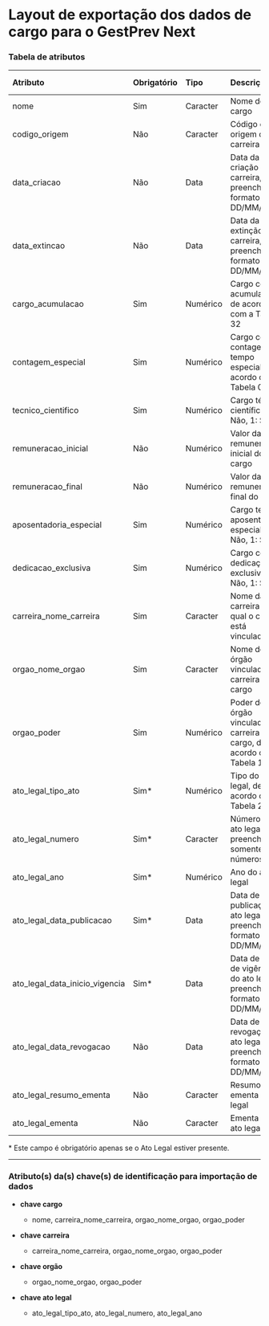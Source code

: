 # Layout de exportação dos dados de cargo para o GestPrev Next

### Tabela de atributos

| Atributo                       | Obrigatório | Tipo     | Descrição                                                                | Tamanho máximo | Decimais |
| :----------------------------- | :---------- | :------- | :----------------------------------------------------------------------- | -------------: | -------: |
| nome                           | Sim         | Caracter | Nome do cargo                                                            | 60             | -        |
| codigo_origem                  | Não         | Caracter | Código de origem da carreira                                             | 6              | -        |
| data_criacao                   | Não         | Data     | Data da criação da carreira, preencher no formato DD/MM/AAAA             | 10             | -        |
| data_extincao                  | Não         | Data     | Data da extinção da carreira, preencher no formato DD/MM/AAAA            | 10             | -        |
| cargo_acumulacao               | Sim         | Numérico | Cargo com acumulação, de acordo com a Tabela 32                          | 1              | -        |
| contagem_especial              | Sim         | Numérico | Cargo com contagem de tempo especial, de acordo com a Tabela 02          | 1              | -        |
| tecnico_cientifico             | Sim         | Numérico | Cargo técnico científico. [0: Não, 1: Sim]                               | 1              | -        |
| remuneracao_inicial            | Não         | Numérico | Valor da remuneração inicial do cargo                                    | 8              | 2        |
| remuneracao_final              | Não         | Numérico | Valor da remuneração final do cargo                                      | 8              | 2        |
| aposentadoria_especial         | Sim         | Numérico | Cargo tem aposentadoria especial. [0: Não, 1: Sim]                       | 1              | -        |
| dedicacao_exclusiva            | Sim         | Numérico | Cargo com dedicação exclusiva. [0: Não, 1: Sim]                          | 1              | -        |
| carreira_nome_carreira         | Sim         | Caracter | Nome da carreira na qual o cargo está vinculado                          | 60             | -        |
| orgao_nome_orgao               | Sim         | Caracter | Nome do órgão vinculado à carreira do cargo                              | 100            | -        |
| orgao_poder                    | Sim         | Numérico | Poder do órgão vinculado à carreira do cargo, de acordo com a Tabela 19  | 1              | -        |
| ato_legal_tipo_ato             | Sim\*       | Numérico | Tipo do ato legal, de acordo com a Tabela 23                             | 2              | -        |
| ato_legal_numero               | Sim\*       | Caracter | Número do ato legal, preencher somente com números                       | 12             | -        |
| ato_legal_ano                  | Sim\*       | Numérico | Ano do ato legal                                                         | 4              | -        |
| ato_legal_data_publicacao      | Sim\*       | Data     | Data de publicação do ato legal, preencher no formato DD/MM/AAAA         | 10             | -        |
| ato_legal_data_inicio_vigencia | Sim\*       | Data     | Data de início de vigência do ato legal, preencher no formato DD/MM/AAAA | 10             | -        |
| ato_legal_data_revogacao       | Não         | Data     | Data de revogação do ato legal, preencher no formato DD/MM/AAAA          | 10             | -        |
| ato_legal_resumo_ementa        | Não         | Caracter | Resumo da ementa do ato legal                                            | 100            | -        |
| ato_legal_ementa               | Não         | Caracter | Ementa do ato legal                                                      | 1000           | -        |

\* Este campo é obrigatório apenas se o Ato Legal estiver presente.

---

### Atributo(s) da(s) chave(s) de identificação para importação de dados

* **chave cargo**
    * nome, carreira_nome_carreira, orgao_nome_orgao, orgao_poder

* **chave carreira**
    * carreira_nome_carreira, orgao_nome_orgao, orgao_poder

* **chave orgão**
    * orgao_nome_orgao, orgao_poder

* **chave ato legal**
    * ato_legal_tipo_ato, ato_legal_numero, ato_legal_ano
